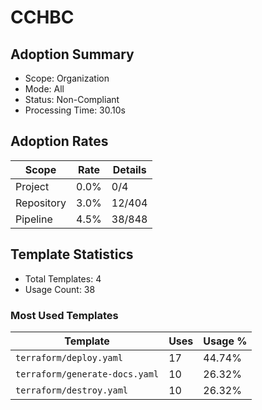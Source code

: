 # CCHBC

## Adoption Summary

- Scope: Organization
- Mode: All
- Status: Non-Compliant
- Processing Time: 30.10s

## Adoption Rates

| Scope | Rate | Details |
|--------|------|---------|
| Project | 0.0% | 0/4 |
| Repository | 3.0% | 12/404 |
| Pipeline | 4.5% | 38/848 |

## Template Statistics

- Total Templates: 4
- Usage Count: 38

### Most Used Templates

| Template | Uses | Usage % |
|----------|------|---------|
| `terraform/deploy.yaml` | 17 | 44.74% |
| `terraform/generate-docs.yaml` | 10 | 26.32% |
| `terraform/destroy.yaml` | 10 | 26.32% |
